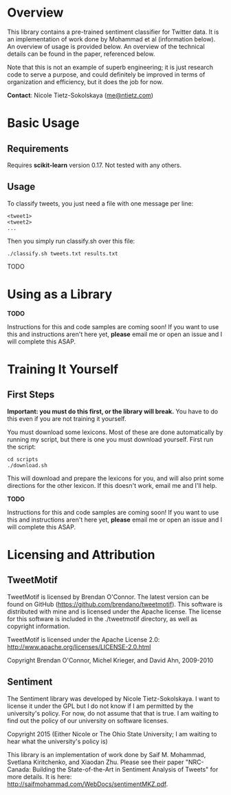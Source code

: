 Overview
========

This library contains a pre-trained sentiment classifier for Twitter data. It
is an implementation of work done by Mohammad et al (information below).
An overview of usage is provided below. An overview of the technical details
can be found in the paper, referenced below.

Note that this is not an example of superb engineering; it is just research
code to serve a purpose, and could definitely be improved in terms of
organization and efficiency, but it does the job for now.

**Contact**: Nicole Tietz-Sokolskaya (me@ntietz.com)

Basic Usage
===========

Requirements
------------

Requires **scikit-learn** version 0.17. Not tested with any others.

Usage
-----

To classify tweets, you just need a file with one message per line:

```
<tweet1>
<tweet2>
...
```

Then you simply run classify.sh over this file:

```
./classify.sh tweets.txt results.txt
```

TODO

Using as a Library
==================

**TODO**

Instructions for this and code samples are coming soon! If you want to use this
and instructions aren't here yet, **please** email me or open an issue and I
will complete this ASAP.

Training It Yourself
====================

First Steps
-----------

**Important: you must do this first, or the library will break.**
You have to do this even if you are not training it yourself.

You must download some lexicons. Most of these are done automatically by running
my script, but there is one you must download yourself. First run the script:

```
cd scripts
./download.sh
```

This will download and prepare the lexicons for you, and will also print some
directions for the other lexicon. If this doesn't work, email me and I'll help.

**TODO**

Instructions for this and code samples are coming soon! If you want to use this
and instructions aren't here yet, **please** email me or open an issue and I
will complete this ASAP.

Licensing and Attribution
=========================

TweetMotif
----------

TweetMotif is licensed by Brendan O'Connor. The latest version can be found on
GitHub (https://github.com/brendano/tweetmotif). This software is distributed
with mine and is licensed under the Apache license. The license for this
software is included in the ./tweetmotif directory, as well as copyright
information.

TweetMotif is licensed under the Apache License 2.0: http://www.apache.org/licenses/LICENSE-2.0.html

Copyright Brendan O'Connor, Michel Krieger, and David Ahn, 2009-2010

Sentiment
---------

The Sentiment library was developed by Nicole Tietz-Sokolskaya. I want to license it
under the GPL but I do not know if I am permitted by the university's policy.
For now, do not assume that that is true. I am waiting to find out the policy
of our university on software licenses.

Copyright 2015 (Either Nicole or The Ohio State University; I am waiting to hear what the university's policy is)

This library is an implementation of work done by Saif M. Mohammad, Svetlana
Kiritchenko, and Xiaodan Zhu. Please see their paper "NRC-Canada: Building the
State-of-the-Art in Sentiment Analysis of Tweets" for more details. It is
here: http://saifmohammad.com/WebDocs/sentimentMKZ.pdf.

